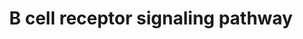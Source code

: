 ---
annotations:
- id: CL:0000236
  parent: native cell
  type: Cell Type Ontology
  value: B cell
- id: PW:0000818
  parent: signaling pathway
  type: Pathway Ontology
  value: signaling pathway pertinent to immunity
- id: PW:0000822
  parent: signaling pathway
  type: Pathway Ontology
  value: B cell receptor signaling pathway
authors:
- MaintBot
- AlexanderPico
- Christine Chichester
- Mkutmon
- Egonw
- Eweitz
description: 'The functional B-cell receptor is a multi-protein complex consisting
  of an antigen binding subunit and a signaling subunit. The antigen binding subunit
  is the membrane bound immunoglobulin and the signaling subunit consists of the Igα
  and Igβ proteins, which are covalently bound to each other. Both Igα and Igβ proteins
  have an immunoreceptor tyrosine -based activation motif (ITAM) each in its cytoplasmic
  region, which is responsible for the initiation and propagation of signaling. Antigen
  binding to the immunoglubulin results in the aggregation of both the immunoglobulin
  and the Igα/β subunits. This results in the phosphorylation of the tyrosine residues
  in the ITAM motif of the Igα/β subunits by the src-family of protein tyrosine kinases
  Lyn and Syk. The Src family kinases are initially in the proximity of the BCR as
  a result of membrane anchoring by virtue of its their acetylation. The N-terminal
  region of the kinases can also interact with the non-phosphorylated ITAMs of Igα.
  This association is further enhanced upon BCR engagement as a result of accumulation
  in BCR containing lipid rafts and SH2 domain mediated binding to the phosphorylated
  tyrosine residues in ITAMs. This increased association helps in amplifying the BCR
  mediated signaling. Doubly phosphorylated Igα/β ITAMs are necessary for efficient
  recruitment of Syk and its activation. Activated Syk then phsophorylates the adapter
  molecule B cell linker protein (BLNK), which acts as molecular scaffold for the
  recruitment of multiple effectors and hence the propagation of multiple signaling
  pathways. BLNK binds to Btk and PLCγ2 which results in optimal phosphorylation and
  activation of PLC. This is an important mechanism which links BCR to Ca2+ signaling.
  Apart from the PLC mediated Ca2+ signaling, BCR triggering also results in the the
  activaion of phosphatidylinositol-3 kinase (PI-3K). This activation takes place
  through the recruitment of p85 adaptor subunit of PI-3K to CD19 co-receptor, which
  is phosphorylated by Lyn on its cytoplasmic Y-X-X-M motif. Alternatively, PI-3K
  can be recruited to the plasma membrane by other adapter molecules including PIK3AP,
  CBL or GAB1/2. PI-3K catalyzes the phosphorylation of phosphatidylinositol 4,5-bisphosphate
  to phosphatidyl inositol 3,4,5-bisphosphate. Akt, a serine threonine kinase, is
  recruited to the plasma membrane by virtue of its N-terminal PH-domain where it
  is activated by conformational changes and phosphorylation. Activated Akt phosphorylates
  several substrates resulting in diverse physiological consequences: Forkhead transcription
  factors - resulting in its degradation and hence inhibition of expression of pro-apoptotic
  genes, glycogen synthase kinase-3 GSK3 -leading to its inhibition and hence regulation
  of cell-cycle. The tanscription factor NF-kappaB is also found to be activated in
  BCR signaling in a Btk, PI-3K and PKC dependent manner.  BCR engagement can also
  result in the association of GRB2/SOS complex with either SHC or BLNK, which results
  in the activation of the Ras/Raf/MEK/ERK signaling cascade. This cascade leads to
  the activation of transcription factors including ELK and MYC. BCR activation also
  results in the activation of JNKs and p38MAPK.   Please access this pathway at [http://www.netpath.org/netslim/bcr_pathway.html
  NetSlim] database.  If you use this pathway, please cite the following paper: Kandasamy,
  K., Mohan, S. S., Raju, R., Keerthikumar, S., Kumar, G. S. S., Venugopal, A. K.,
  Telikicherla, D., Navarro, J. D., Mathivanan, S., Pecquet, C., Gollapudi, S. K.,
  Tattikota, S. G., Mohan, S., Padhukasahasram, H., Subbannayya, Y., Goel, R., Jacob,
  H. K. C., Zhong, J., Sekhar, R., Nanjappa, V., Balakrishnan, L., Subbaiah, R., Ramachandra,
  Y. L., Rahiman, B. A., Prasad, T. S. K., Lin, J., Houtman, J. C. D., Desiderio,
  S., Renauld, J., Constantinescu, S. N., Ohara, O., Hirano, T., Kubo, M., Singh,
  S., Khatri, P., Draghici, S., Bader, G. D., Sander, C., Leonard, W. J. and Pandey,
  A. (2010). NetPath: A public resource of curated signal transduction pathways. <i>Genome
  Biology</i>. 11:R3.'
last-edited: 2021-05-21
organisms:
- Bos taurus
redirect_from:
- /index.php/Pathway:WP1025
- /instance/WP1025
revision: null
schema-jsonld:
- '@context': https://schema.org/
  '@id': https://wikipathways.github.io/pathways/WP1025.html
  '@type': Dataset
  creator:
    '@type': Organization
    name: WikiPathways
  description: 'The functional B-cell receptor is a multi-protein complex consisting
    of an antigen binding subunit and a signaling subunit. The antigen binding subunit
    is the membrane bound immunoglobulin and the signaling subunit consists of the
    Igα and Igβ proteins, which are covalently bound to each other. Both Igα and Igβ
    proteins have an immunoreceptor tyrosine -based activation motif (ITAM) each in
    its cytoplasmic region, which is responsible for the initiation and propagation
    of signaling. Antigen binding to the immunoglubulin results in the aggregation
    of both the immunoglobulin and the Igα/β subunits. This results in the phosphorylation
    of the tyrosine residues in the ITAM motif of the Igα/β subunits by the src-family
    of protein tyrosine kinases Lyn and Syk. The Src family kinases are initially
    in the proximity of the BCR as a result of membrane anchoring by virtue of its
    their acetylation. The N-terminal region of the kinases can also interact with
    the non-phosphorylated ITAMs of Igα. This association is further enhanced upon
    BCR engagement as a result of accumulation in BCR containing lipid rafts and SH2
    domain mediated binding to the phosphorylated tyrosine residues in ITAMs. This
    increased association helps in amplifying the BCR mediated signaling. Doubly phosphorylated
    Igα/β ITAMs are necessary for efficient recruitment of Syk and its activation.
    Activated Syk then phsophorylates the adapter molecule B cell linker protein (BLNK),
    which acts as molecular scaffold for the recruitment of multiple effectors and
    hence the propagation of multiple signaling pathways. BLNK binds to Btk and PLCγ2
    which results in optimal phosphorylation and activation of PLC. This is an important
    mechanism which links BCR to Ca2+ signaling. Apart from the PLC mediated Ca2+
    signaling, BCR triggering also results in the the activaion of phosphatidylinositol-3
    kinase (PI-3K). This activation takes place through the recruitment of p85 adaptor
    subunit of PI-3K to CD19 co-receptor, which is phosphorylated by Lyn on its cytoplasmic
    Y-X-X-M motif. Alternatively, PI-3K can be recruited to the plasma membrane by
    other adapter molecules including PIK3AP, CBL or GAB1/2. PI-3K catalyzes the phosphorylation
    of phosphatidylinositol 4,5-bisphosphate to phosphatidyl inositol 3,4,5-bisphosphate.
    Akt, a serine threonine kinase, is recruited to the plasma membrane by virtue
    of its N-terminal PH-domain where it is activated by conformational changes and
    phosphorylation. Activated Akt phosphorylates several substrates resulting in
    diverse physiological consequences: Forkhead transcription factors - resulting
    in its degradation and hence inhibition of expression of pro-apoptotic genes,
    glycogen synthase kinase-3 GSK3 -leading to its inhibition and hence regulation
    of cell-cycle. The tanscription factor NF-kappaB is also found to be activated
    in BCR signaling in a Btk, PI-3K and PKC dependent manner.  BCR engagement can
    also result in the association of GRB2/SOS complex with either SHC or BLNK, which
    results in the activation of the Ras/Raf/MEK/ERK signaling cascade. This cascade
    leads to the activation of transcription factors including ELK and MYC. BCR activation
    also results in the activation of JNKs and p38MAPK.   Please access this pathway
    at [http://www.netpath.org/netslim/bcr_pathway.html NetSlim] database.  If you
    use this pathway, please cite the following paper: Kandasamy, K., Mohan, S. S.,
    Raju, R., Keerthikumar, S., Kumar, G. S. S., Venugopal, A. K., Telikicherla, D.,
    Navarro, J. D., Mathivanan, S., Pecquet, C., Gollapudi, S. K., Tattikota, S. G.,
    Mohan, S., Padhukasahasram, H., Subbannayya, Y., Goel, R., Jacob, H. K. C., Zhong,
    J., Sekhar, R., Nanjappa, V., Balakrishnan, L., Subbaiah, R., Ramachandra, Y.
    L., Rahiman, B. A., Prasad, T. S. K., Lin, J., Houtman, J. C. D., Desiderio, S.,
    Renauld, J., Constantinescu, S. N., Ohara, O., Hirano, T., Kubo, M., Singh, S.,
    Khatri, P., Draghici, S., Bader, G. D., Sander, C., Leonard, W. J. and Pandey,
    A. (2010). NetPath: A public resource of curated signal transduction pathways.
    <i>Genome Biology</i>. 11:R3.'
  keywords:
  - AKT1
  - ATF2
  - BCL10
  - BCL6
  - BIKBA
  - BLK
  - BLNK
  - BRAF
  - BTK
  - CAMK2A
  - CARD11
  - CBL
  - CD19
  - CD22
  - CD79A
  - CD79B
  - CD81
  - CDC42
  - CHUK
  - CR2
  - CREB1
  - CRK
  - CRKL
  - DAG
  - DAPP1
  - E2F3
  - ELK1
  - ETS1
  - FOXO1
  - FYN
  - GAB1
  - GAB2
  - GRB2
  - GSK3A
  - GSK3B
  - GTF2I
  - HCLS1
  - HRAS
  - IKBKB
  - IKBKG
  - ILF2
  - INPP5D
  - IP3
  - IRF4
  - JUN
  - LAT2
  - LCK
  - LYN
  - MALT1
  - MAP2K1
  - MAP2K2
  - MAP2K6
  - MAP3K7
  - MAP4K1
  - MAPK1
  - MAPK14
  - MAPK4
  - MAPK8
  - MAPK9
  - MAX
  - MEF2C
  - MEF2D
  - MYC
  - NCK1
  - NFATC2
  - NFATC3
  - NFKB1
  - PDPK1
  - PDPK2
  - PI-4,5-P2
  - PIK3AP1
  - PIK3CG
  - PIK3R1
  - PIK3R2
  - PIP5K1A
  - PIP5K1B
  - PIP5K1C
  - PLCG1
  - PLCG2
  - PRKCB
  - PRKCD
  - PTPN11
  - PTPN18
  - PTPN6
  - PTPRC
  - RAC1
  - RAC2
  - RAF1
  - RAPGEF1
  - RASGRP3
  - REL
  - RELA
  - RPS6KA1
  - SH3BP2
  - SHC1
  - SOS1
  - SYK
  - TEC
  - TIEG2
  - VAV1
  - VAV2
  license: CC0
  name: B cell receptor signaling pathway
seo: CreativeWork
title: B cell receptor signaling pathway
wpid: WP1025
---
